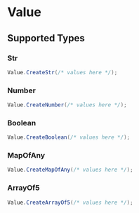 # Value


## Supported Types

### Str

```csharp
Value.CreateStr(/* values here */);
```

### Number

```csharp
Value.CreateNumber(/* values here */);
```

### Boolean

```csharp
Value.CreateBoolean(/* values here */);
```

### MapOfAny

```csharp
Value.CreateMapOfAny(/* values here */);
```

### ArrayOf5

```csharp
Value.CreateArrayOf5(/* values here */);
```
